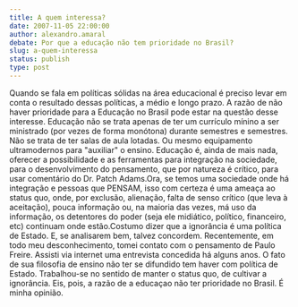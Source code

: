 ```yaml
---
title: A quem interessa?
date: 2007-11-05 22:00:00
author: alexandro.amaral
debate: Por que a educação não tem prioridade no Brasil?
slug: a-quem-interessa
status: publish 
type: post
---
```


Quando se fala em políticas sólidas na área educacional é preciso levar em conta o resultado dessas políticas, a médio e longo prazo. A razão de não haver prioridade para a Educação no Brasil pode estar na questão desse interesse. Educação não se trata apenas de ter um currículo mínino a ser ministrado (por vezes de forma monótona) durante semestres e semestres. Não se trata de ter salas de aula lotadas. Ou mesmo equipamento ultramodernos para "auxiliar" o ensino. Educação é, ainda de mais nada, oferecer a possibilidade e as ferramentas para integração na sociedade, para o desenvolvimento do pensamento, que por natureza é crítico, para usar comentário do Dr. Patch Adams.Ora, se temos uma sociedade onde há integração e pessoas que PENSAM, isso com certeza é uma ameaça ao status quo, onde, por exclusão, alienação, falta de senso crítico (que leva à aceitação), pouca informação ou, na maioria das vezes, má uso da informação, os detentores do poder (seja ele midiático, político, financeiro, etc) continuam onde estão.Costumo dizer que a ignorância é uma política de Estado. E, se analisarem bem, talvez concordem. Recentemente, em todo meu desconhecimento, tomei contato com o pensamento de Paulo Freire. Assisti via internet uma entrevista concedida há alguns anos. O fato de sua filosofia de ensino não ter se difundido tem haver com política de Estado. Trabalhou-se no sentido de manter o status quo, de cultivar a ignorância. Eis, pois, a razão de a educaçao não ter prioridade no Brasil. É minha opinião.
